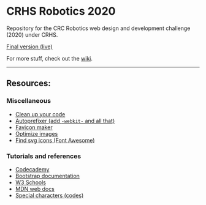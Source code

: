 # CRHS Robotics 2020
Repository for the CRC Robotics web design and development challenge (2020) under CRHS. 

[Final version (live)](http://www.crhsrobotics.com)

For more stuff, check out the [wiki](https://github.com/Hircinus/CRHS_Robotics-2020/wiki).

---

## Resources:
### Miscellaneous
 - [Clean up your code](https://www.10bestdesign.com/dirtymarkup/)
 - [Autoprefixer (add ```-webkit-``` and all that)](https://autoprefixer.github.io)
 - [Favicon maker](https://www.favicon.cc)
 - [Optimize images](https://www.minifyweb.com/minify-image/)
 - [Find svg icons (Font Awesome)](https://fontawesome.com/icons?d=gallery)
### Tutorials and references
 - [Codecademy](https://www.codecademy.com)
 - [Bootstrap documentation](https://getbootstrap.com/docs/4.3/getting-started/introduction/)
 - [W3 Schools](https://www.w3schools.com)
 - [MDN web docs](https://developer.mozilla.org/en-US/)
 - [Special characters (codes)](https://www.degraeve.com/reference/specialcharacters.php)
